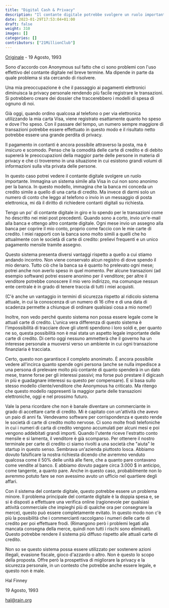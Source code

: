 ```yaml
---
title: "Digital Cash & Privacy"
description: "Il contante digitale potrebbe svolgere un ruolo importante nella protezione della privacy in un mondo in cui sempre più transazioni avverranno per via elettronica - 19 Agosto, 1993"
date: 2023-01-29T17:53:04+01:00
draft: false
weight: 310
images: []
categories: []
contributors: ["21MillionClub"]
---
```


[Originale](https://fennetic.net/irc/finney.org/~hal/dig_cash_priv.html) - 19 Agosto, 1993

Sono d'accordo con Anonymous sul fatto che ci sono problemi con l'uso effettivo del contante digitale nel breve termine. Ma dipende in parte da quale problema si sta cercando di risolvere.

Una mia preoccupazione è che il passaggio ai pagamenti elettronici diminuisca la privacy personale rendendo più facile registrare le transazioni. Si potrebbero creare dei dossier che traccerebbero i modelli di spesa di ognuno di noi.

Già oggi, quando ordino qualcosa al telefono o per via elettronica utilizzando la mia carta Visa, viene registrato esattamente quanto ho speso e dove l'ho speso. Con il passare del tempo, un numero sempre maggiore di transazioni potrebbe essere effettuato in questo modo e il risultato netto potrebbe essere una grande perdita di privacy.

Il pagamento in contanti è ancora possibile attraverso la posta, ma è insicuro e scomodo. Penso che la comodità delle carte di credito e di debito supererà le preoccupazioni della maggior parte delle persone in materia di privacy e che ci troveremo in una situazione in cui esistono grandi volumi di informazioni sulla vita privata delle persone.

In questo caso potrei vedere il contante digitale svolgere un ruolo importante. Immagina un sistema simile alla Visa in cui non sono anonimo per la banca. In questo modello, immagina che la banca mi conceda un credito simile a quello di una carta di credito. Ma invece di darmi solo un numero di conto che leggo al telefono o invio in un messaggio di posta elettronica, mi dà il diritto di richiedere contanti digitali su richiesta.

Tengo un po' di contante digitale in giro e lo spendo per le transazioni come ho descritto nei miei post precedenti. Quando sono a corto, invio un'e-mail alla banca e ottengo altro contante digitale. Ogni mese invio un assegno alla banca per coprire il mio conto, proprio come faccio con le mie carte di credito. I miei rapporti con la banca sono molto simili a quelli che ho attualmente con le società di carte di credito: prelievi frequenti e un unico pagamento mensile tramite assegno.

Questo sistema presenta diversi vantaggi rispetto a quello a cui stiamo andando incontro. Non viene conservato alcun registro di dove spendo il mio denaro. Tutto ciò che la banca sa è quanto ho prelevato ogni mese; potrei anche non averlo speso in quel momento. Per alcune transazioni (ad esempio software) potrei essere anonimo per il venditore; per altre il venditore potrebbe conoscere il mio vero indirizzo, ma comunque nessun ente centrale è in grado di tenere traccia di tutti i miei acquisti.

(C'è anche un vantaggio in termini di sicurezza rispetto al ridicolo sistema attuale, in cui la conoscenza di un numero di 16 cifre e di una data di scadenza permette a chiunque di ordinare qualsiasi cosa a mio nome!)

Inoltre, non vedo perché questo sistema non possa essere legale come le attuali carte di credito. L'unica vera differenza di questo sistema è l'impossibilità di tracciare dove gli utenti spendono i loro soldi e, per quanto ne so, questa possibilità non è mai stata un aspetto legale importante delle carte di credito. Di certo oggi nessuno ammetterà che il governo ha un interesse personale a muoversi verso un ambiente in cui ogni transazione finanziaria è tracciata.

Certo, questo non garantisce il completo anonimato. È ancora possibile vedere all'incirca quanto spende ogni persona (anche se nulla impedisce a una persona di prelevare molto più contante di quanto spenderà in un dato mese, tranne forse per gli interessi passivi; ma forse può prestare il digicash in più e guadagnare interessi su questo per compensare). E si basa sullo stesso modello cliente/venditore che Anonymous ha criticato. Ma ritengo che questo modello rappresenti la maggior parte delle transazioni elettroniche, oggi e nel prossimo futuro.

Vale la pena ricordare che non è banale diventare un commerciante in grado di accettare carte di credito. Mi è capitato con un'attività che avevo un paio di anni fa. Vendevamo software per corrispondenza e questo rende le società di carte di credito molto nervose. Ci sono molte frodi telefoniche in cui i numeri di carta di credito vengono accumulati per alcuni mesi e poi vengono addebitati grandi importi. Quando l'utente riceve l'estratto conto mensile e si lamenta, il venditore è già scomparso. Per ottenere il nostro terminale per carte di credito ci siamo rivolti a una società che "aiuta" le startup in questo senso. Sembrava un'azienda piuttosto losca. Abbiamo dovuto falsificare la nostra richiesta dicendo che avremmo venduto qualcosa come il 50% delle unità alle fiere, che a quanto pare contavano come vendite al banco. E abbiamo dovuto pagare circa 3.000 $ in anticipo, come tangente, a quanto pare. Anche in questo caso, probabilmente non lo avremmo potuto fare se non avessimo avuto un ufficio nel quartiere degli affari.

Con il sistema del contante digitale, questo potrebbe essere un problema minore. Il problema principale del contante digitale è la doppia spesa e, se si è disposti a effettuare una verifica online (ragionevole per qualsiasi attività commerciale che impieghi più di qualche ora per consegnare la merce), questo può essere completamente evitato. In questo modo non c'è più la possibilità che i commercianti raccolgano i numeri delle carte di credito per poi effettuare frodi. (Rimangono però i problemi legati alla mancata consegna della merce, quindi non tutti i rischi sono eliminati). Questo potrebbe rendere il sistema più diffuso rispetto alle attuali carte di credito.

Non so se questo sistema possa essere utilizzato per sostenere azioni illegali, evasione fiscale, gioco d'azzardo o altro. Non è questo lo scopo della proposta. Offre però la prospettiva di migliorare la privacy e la sicurezza personale, in un contesto che potrebbe anche essere legale, e questo non è male.

Hal Finney

19 Agosto, 1993

hal@rain.org